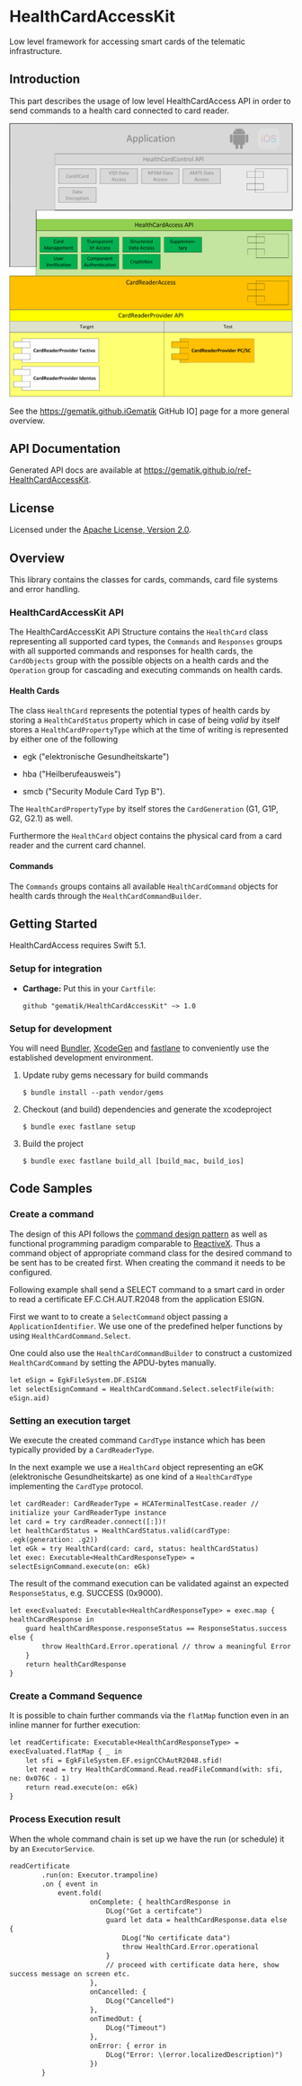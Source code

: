 # HealthCardAccessKit

Low level framework for accessing smart cards of the telematic infrastructure.

## Introduction

This part describes the usage of low level HealthCardAccess API in order to send
commands to a health card connected to card reader.

![HealthCardAccess layer API](doc/images/root/hcarda_layer.png)

See the <https://gematik.github.iGematik> GitHub IO\] page for a more general overview.

## API Documentation

Generated API docs are available at <https://gematik.github.io/ref-HealthCardAccessKit>.

## License

Licensed under the [Apache License, Version 2.0](https://www.apache.org/licenses/LICENSE-2.0).

## Overview

This library contains the classes for cards, commands, card file systems and error handling.

### HealthCardAccessKit API

The HealthCardAccessKit API Structure contains the `HealthCard` class representing all supported card types,
the `Commands` and `Responses` groups with all supported commands and responses for health cards,
the `CardObjects` group with the possible objects on a health cards
and the `Operation` group for cascading and executing commands on health cards.

#### Health Cards

The class `HealthCard` represents the potential types of health cards by storing a `HealthCardStatus` property which in
case of being *valid* by itself stores a `HealthCardPropertyType` which at the time of writing is represented by either
one of the following

-   egk ("elektronische Gesundheitskarte")

-   hba ("Heilberufeausweis")

-   smcb ("Security Module Card Typ B").

The `HealthCardPropertyType` by itself stores the `CardGeneration` (G1, G1P, G2, G2.1) as well.

Furthermore the `HealthCard` object contains the physical card from a card reader and the current card channel.

#### Commands

The `Commands` groups contains all available `HealthCardCommand` objects for health cards through the `HealthCardCommandBuilder`.

## Getting Started

HealthCardAccess requires Swift 5.1.

### Setup for integration

-   **Carthage:** Put this in your `Cartfile`:

        github "gematik/HealthCardAccessKit" ~> 1.0

### Setup for development

You will need [Bundler](https://bundler.io/), [XcodeGen](https://github.com/yonaskolb/XcodeGen)
and [fastlane](https://fastlane.tools) to conveniently use the established development environment.

1.  Update ruby gems necessary for build commands

        $ bundle install --path vendor/gems

2.  Checkout (and build) dependencies and generate the xcodeproject

        $ bundle exec fastlane setup

3.  Build the project

        $ bundle exec fastlane build_all [build_mac, build_ios]

## Code Samples

### Create a command

The design of this API follows the [command design pattern](https://en.wikipedia.org/wiki/Command_pattern)
as well as functional programming paradigm comparable to [ReactiveX](http://reactivex.io/).
Thus a command object of appropriate command class for the desired command to be sent has to be created
first. When creating the command it needs to be configured.

Following example shall send a SELECT command to a smart card
in order to read a certificate EF.C.CH.AUT.R2048 from the application ESIGN.

First we want to to create a `SelectCommand` object passing a `ApplicationIdentifier`. We use one of the predefined
helper functions by using `HealthCardCommand.Select`.

One could also use the `HealthCardCommandBuilder` to construct a customized `HealthCardCommand`
by setting the APDU-bytes manually.

    let eSign = EgkFileSystem.DF.ESIGN
    let selectEsignCommand = HealthCardCommand.Select.selectFile(with: eSign.aid)

### Setting an execution target

We execute the created command `CardType` instance which has been typically provided by a `CardReaderType`.

In the next example we use a `HealthCard` object representing an eGK (elektronische Gesundheitskarte)
as one kind of a `HealthCardType` implementing the `CardType` protocol.

    let cardReader: CardReaderType = HCATerminalTestCase.reader // initialize your CardReaderType instance
    let card = try cardReader.connect([:])!
    let healthCardStatus = HealthCardStatus.valid(cardType: .egk(generation: .g2))
    let eGk = try HealthCard(card: card, status: healthCardStatus)
    let exec: Executable<HealthCardResponseType> = selectEsignCommand.execute(on: eGk)

The result of the command execution can be validated against an expected `ResponseStatus`,
e.g. SUCCESS (0x9000).

    let execEvaluated: Executable<HealthCardResponseType> = exec.map { healthCardResponse in
        guard healthCardResponse.responseStatus == ResponseStatus.success else {
            throw HealthCard.Error.operational // throw a meaningful Error
        }
        return healthCardResponse
    }

### Create a Command Sequence

It is possible to chain further commands via the `flatMap` function
even in an inline manner for further execution:

    let readCertificate: Executable<HealthCardResponseType> = execEvaluated.flatMap { _ in
        let sfi = EgkFileSystem.EF.esignCChAutR2048.sfid!
        let read = try HealthCardCommand.Read.readFileCommand(with: sfi, ne: 0x076C - 1)
        return read.execute(on: eGk)
    }

### Process Execution result

When the whole command chain is set up we have the run (or schedule) it by an `ExecutorService`.

    readCertificate
            .run(on: Executor.trampoline)
            .on { event in
                event.fold(
                        onComplete: { healthCardResponse in
                            DLog("Got a certifcate")
                            guard let data = healthCardResponse.data else {
                                DLog("No certificate data")
                                throw HealthCard.Error.operational
                            }
                            // proceed with certificate data here, show success message on screen etc.
                        },
                        onCancelled: {
                            DLog("Cancelled")
                        },
                        onTimedOut: {
                            DLog("Timeout")
                        },
                        onError: { error in
                            DLog("Error: \(error.localizedDescription)")
                        })
            }
